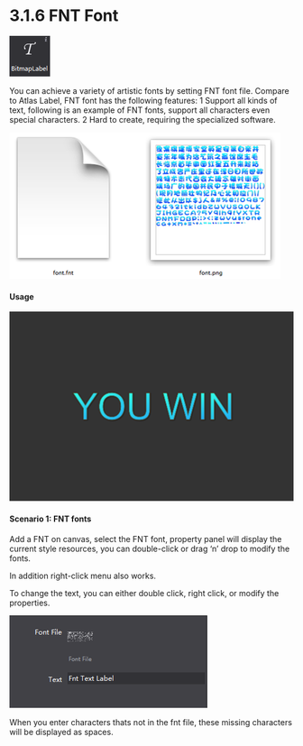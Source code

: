 # 3.1.6 FNT Font

 
 ![image](res/image080.png)

You can achieve a variety of artistic fonts by setting FNT font file.
Compare to Atlas Label, FNT font has the following features:
1 Support all kinds of text, following is an example of FNT fonts, support all characters even special characters.
2 Hard to create, requiring the specialized software.
  
 ![image](res/image081.png)
 
#### Usage
 
 ![image](res/image082.png)

#### Scenario 1: FNT fonts
Add a FNT on canvas, select the FNT font, property panel will display the current style resources, you can double-click or drag ‘n’ drop to modify the fonts.

In addition right-click menu also works.

To change the text, you can either double click, right click, or modify the properties.
  
 ![image](res/image083.png)

When you enter characters thats not in the fnt file, these missing characters will be displayed as spaces.

